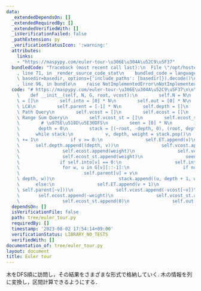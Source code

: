 ```yaml
---
data:
  _extendedDependsOn: []
  _extendedRequiredBy: []
  _extendedVerifiedWith: []
  _isVerificationFailed: false
  _pathExtension: py
  _verificationStatusIcon: ':warning:'
  attributes:
    links:
    - "https://maspypy.com/euler-tour-\u306E\u304A\u52C9\u5F37"
  bundledCode: "Traceback (most recent call last):\n  File \"/opt/hostedtoolcache/PyPy/3.7.13/x64/site-packages/onlinejudge_verify/documentation/build.py\"\
    , line 71, in _render_source_code_stat\n    bundled_code = language.bundle(stat.path,\
    \ basedir=basedir, options={'include_paths': [basedir]}).decode()\n  File \"/opt/hostedtoolcache/PyPy/3.7.13/x64/site-packages/onlinejudge_verify/languages/python.py\"\
    , line 96, in bundle\n    raise NotImplementedError\nNotImplementedError\n"
  code: "# https://maspypy.com/euler-tour-\u306E\u304A\u52C9\u5F37\n\n\nclass EulerTour:\n\
    \    def __init__(self, N, G, root, vcost):\n        self.N = N\n        self.ET\
    \ = []\n        self.into = [0] * N\n        self.out = [0] * N\n        # For\
    \ LCA\n        self.parent = [-1] * N\n        self.depth = []\n        # For\
    \ Path Query\n        self.vcost = []\n        self.ecost = []\n        # For\
    \ Range Sum Query\n        self.vcost_st = []\n        self.ecost_st = []\n\n\
    \        # \u975E\u518D\u5E30DFS\n        seen = [0] * N\n        idx = -1\n \
    \       depth = 0\n        stack = [(~root, -depth, 0), (root, depth, 0)]\n  \
    \      while stack:\n            v, depth, weight = stack.pop()\n            idx\
    \ += 1\n            if v >= 0:\n                self.ET.append(v)\n          \
    \      self.depth.append((depth, v))\n                self.vcost.append(vcost[v])\n\
    \                self.ecost.append(weight)\n                self.vcost_st.append(vcost[v])\n\
    \                self.ecost_st.append(weight)\n                seen[v] = 1\n \
    \               if self.into[v] == 0:\n                    self.into[v] = idx\n\
    \                for w, u in G[v][::-1]:\n                    if not seen[u]:\n\
    \                        self.parent[u] = v\n                        stack.append((~u,\
    \ depth, w))\n                        stack.append((u, depth + 1, w))\n      \
    \      else:\n                self.ET.append(v + 1)\n                self.depth.append((depth,\
    \ self.parent[~v]))\n                self.vcost.append(-vcost[~v])\n         \
    \       self.ecost.append(-weight)\n                self.vcost_st.append(0)\n\
    \                self.ecost_st.append(0)\n                self.out[~v] = idx\n"
  dependsOn: []
  isVerificationFile: false
  path: tree/euler_tour.py
  requiredBy: []
  timestamp: '2023-08-02 17:54:14+09:00'
  verificationStatus: LIBRARY_NO_TESTS
  verifiedWith: []
documentation_of: tree/euler_tour.py
layout: document
title: Euler tour
---
```


木をDFS順に訪問し，その結果をさまざまな形式で格納していく.
木の情報を列に変換し，区間計算できるようにする．